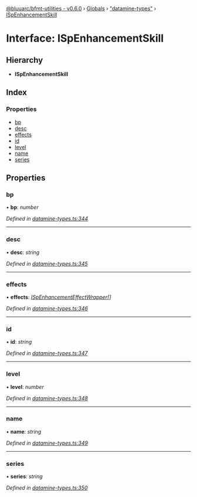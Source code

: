 [@bluuarc/bfmt-utilities - v0.6.0](../README.md) › [Globals](../globals.md) › ["datamine-types"](../modules/_datamine_types_.md) › [ISpEnhancementSkill](_datamine_types_.ispenhancementskill.md)

# Interface: ISpEnhancementSkill

## Hierarchy

* **ISpEnhancementSkill**

## Index

### Properties

* [bp](_datamine_types_.ispenhancementskill.md#bp)
* [desc](_datamine_types_.ispenhancementskill.md#desc)
* [effects](_datamine_types_.ispenhancementskill.md#effects)
* [id](_datamine_types_.ispenhancementskill.md#id)
* [level](_datamine_types_.ispenhancementskill.md#level)
* [name](_datamine_types_.ispenhancementskill.md#name)
* [series](_datamine_types_.ispenhancementskill.md#series)

## Properties

###  bp

• **bp**: *number*

*Defined in [datamine-types.ts:344](https://github.com/BluuArc/bfmt-utilities/blob/master/src/datamine-types.ts#L344)*

___

###  desc

• **desc**: *string*

*Defined in [datamine-types.ts:345](https://github.com/BluuArc/bfmt-utilities/blob/master/src/datamine-types.ts#L345)*

___

###  effects

• **effects**: *[ISpEnhancementEffectWrapper](_datamine_types_.ispenhancementeffectwrapper.md)[]*

*Defined in [datamine-types.ts:346](https://github.com/BluuArc/bfmt-utilities/blob/master/src/datamine-types.ts#L346)*

___

###  id

• **id**: *string*

*Defined in [datamine-types.ts:347](https://github.com/BluuArc/bfmt-utilities/blob/master/src/datamine-types.ts#L347)*

___

###  level

• **level**: *number*

*Defined in [datamine-types.ts:348](https://github.com/BluuArc/bfmt-utilities/blob/master/src/datamine-types.ts#L348)*

___

###  name

• **name**: *string*

*Defined in [datamine-types.ts:349](https://github.com/BluuArc/bfmt-utilities/blob/master/src/datamine-types.ts#L349)*

___

###  series

• **series**: *string*

*Defined in [datamine-types.ts:350](https://github.com/BluuArc/bfmt-utilities/blob/master/src/datamine-types.ts#L350)*
